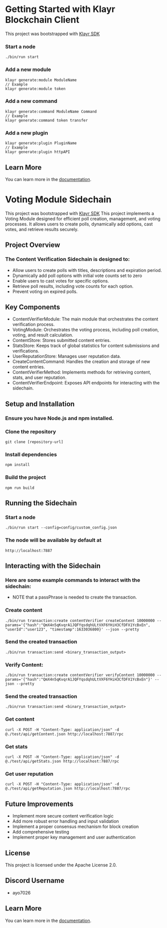 # Getting Started with Klayr Blockchain Client

This project was bootstrapped with [Klayr SDK](https://github.com/Klayrhq/klayr-sdk)

### Start a node

```
./bin/run start
```

### Add a new module

```
klayr generate:module ModuleName
// Example
klayr generate:module token
```

### Add a new command

```
klayr generate:command ModuleName Command
// Example
klayr generate:command token transfer
```

### Add a new plugin

```
klayr generate:plugin PluginName
// Example
klayr generate:plugin httpAPI
```

## Learn More

You can learn more in the [documentation](https://klayr.xyz/documentation/klayr-sdk/).


# Voting Module Sidechain

This project was bootstrapped with [Klayr SDK](https://github.com/Klayrhq/klayr-sdk)
This project implements a Voting Module designed for efficient poll creation, management, and voting processes. It allows users to create polls, dynamically add options, cast votes, and retrieve results securely.

## Project Overview
### The Content Verification Sidechain is designed to:

- Allow users to create polls with titles, descriptions and expiration period.
- Dynamically add poll options with initial vote counts set to zero
- Enable users to cast votes for specific options.
- Retrieve poll results, including vote counts for each option.
- Prevent voting on expired polls.

## Key Components

- ContentVerifierModule: The main module that orchestrates the content verification process.
- VotingModule: Orchestrates the voting process, including poll creation, voting, and result calculation.
- ContentStore: Stores submitted content entries.
- StatsStore: Keeps track of global statistics for content submissions and verifications.
- UserReputationStore: Manages user reputation data.
- CreateContentCommand: Handles the creation and storage of new content entries.
- ContentVerifierMethod: Implements methods for retrieving content, stats, and user reputation.
- ContentVerifierEndpoint: Exposes API endpoints for interacting with the sidechain.

## Setup and Installation

### Ensure you have Node.js and npm installed.
### Clone the repository
```
git clone [repository-url]
```
### Install dependencies
```
npm install
```
### Build the project
```
npm run build
```

## Running the Sidechain

### Start a node
```
./bin/run start --config=config/custom_config.json
```

### The node will be available by default at
```
http://localhost:7887
```

## Interacting with the Sidechain

### Here are some example commands to interact with the sidechain:

- NOTE that a passPhrase is needed to create the transaction.

### Create content
```
./bin/run transaction:create contentVerifier createContent 10000000 --params='{"hash":"QmX4n5qKvqrA1JQFYqsdqhULtVXF6YHiH3CfDFX1YcBxEn", "userId":"user123", "timestamp":1633036800}' --json --pretty
```

### Send the created transaction
```
./bin/run transaction:send <binary_transaction_output>
```

### Verify Content:
```
./bin/run transaction:create contentVerifier verifyContent 10000000 --params='{"hash":"QmX4n5qKvqrA1JQFYqsdqhULtVXF6YHiH3CfDFX1YcBxEn"}' --json --pretty
```

### Send the created transaction
```
./bin/run transaction:send <binary_transaction_output>
```

### Get content
```
curl -X POST -H "Content-Type: application/json" -d @./test/api/getContent.json http://localhost:7887/rpc
```

### Get stats
```
curl -X POST -H "Content-Type: application/json" -d @./test/api/getStats.json http://localhost:7887/rpc
```

### Get user reputation
```
curl -X POST -H "Content-Type: application/json" -d @./test/api/getReputation.json http://localhost:7887/rpc
```

## Future Improvements

- Implement more secure content verification logic
- Add more robust error handling and input validation
- Implement a proper consensus mechanism for block creation
- Add comprehensive testing
- Implement proper key management and user authentication

## License
This project is licensed under the Apache License 2.0.

## Discord Username
- ayo7026

## Learn More

You can learn more in the [documentation](https://klayr.xyz/documentation/klayr-sdk/).